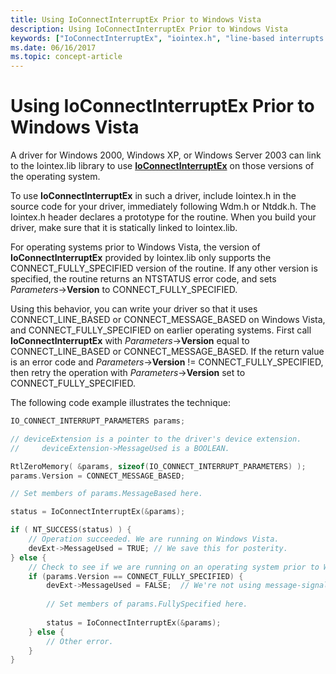```yaml
---
title: Using IoConnectInterruptEx Prior to Windows Vista
description: Using IoConnectInterruptEx Prior to Windows Vista
keywords: ["IoConnectInterruptEx", "iointex.h", "line-based interrupts WDK kernel", "message-signaled interrupts WDK kernel", "CONNECT_LINE_BASED", "CONNECT_MESSAGE_BASED", "CONNECT_FULLY_SPECIFIED"]
ms.date: 06/16/2017
ms.topic: concept-article
---
```


# Using IoConnectInterruptEx Prior to Windows Vista


A driver for Windows 2000, Windows XP, or Windows Server 2003 can link to the Iointex.lib library to use [**IoConnectInterruptEx**](/windows-hardware/drivers/ddi/wdm/nf-wdm-ioconnectinterruptex) on those versions of the operating system.

To use **IoConnectInterruptEx** in such a driver, include Iointex.h in the source code for your driver, immediately following Wdm.h or Ntddk.h. The Iointex.h header declares a prototype for the routine. When you build your driver, make sure that it is statically linked to Iointex.lib.

For operating systems prior to Windows Vista, the version of **IoConnectInterruptEx** provided by Iointex.lib only supports the CONNECT\_FULLY\_SPECIFIED version of the routine. If any other version is specified, the routine returns an NTSTATUS error code, and sets *Parameters*-&gt;**Version** to CONNECT\_FULLY\_SPECIFIED.

Using this behavior, you can write your driver so that it uses CONNECT\_LINE\_BASED or CONNECT\_MESSAGE\_BASED on Windows Vista, and CONNECT\_FULLY\_SPECIFIED on earlier operating systems. First call **IoConnectInterruptEx** with *Parameters*-&gt;**Version** equal to CONNECT\_LINE\_BASED or CONNECT\_MESSAGE\_BASED. If the return value is an error code and *Parameters*-&gt;**Version** != CONNECT\_FULLY\_SPECIFIED, then retry the operation with *Parameters*-&gt;**Version** set to CONNECT\_FULLY\_SPECIFIED.

The following code example illustrates the technique:

```cpp
IO_CONNECT_INTERRUPT_PARAMETERS params;

// deviceExtension is a pointer to the driver's device extension. 
//     deviceExtension->MessageUsed is a BOOLEAN.

RtlZeroMemory( &params, sizeof(IO_CONNECT_INTERRUPT_PARAMETERS) );
params.Version = CONNECT_MESSAGE_BASED;

// Set members of params.MessageBased here.

status = IoConnectInterruptEx(&params);

if ( NT_SUCCESS(status) ) {
    // Operation succeeded. We are running on Windows Vista.
    devExt->MessageUsed = TRUE; // We save this for posterity.
} else {
    // Check to see if we are running on an operating system prior to Windows Vista.
    if (params.Version == CONNECT_FULLY_SPECIFIED) {
        devExt->MessageUsed = FALSE;  // We're not using message-signaled interrupts.
 
        // Set members of params.FullySpecified here.
 
        status = IoConnectInterruptEx(&params);
    } else {
        // Other error.
    }
}
```

 

